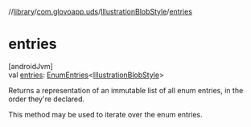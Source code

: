 //[library](../../../index.md)/[com.glovoapp.uds](../index.md)/[IllustrationBlobStyle](index.md)/[entries](entries.md)

# entries

[androidJvm]\
val [entries](entries.md): [EnumEntries](https://kotlinlang.org/api/latest/jvm/stdlib/kotlin.enums/-enum-entries/index.html)&lt;[IllustrationBlobStyle](index.md)&gt;

Returns a representation of an immutable list of all enum entries, in the order they're declared.

This method may be used to iterate over the enum entries.
